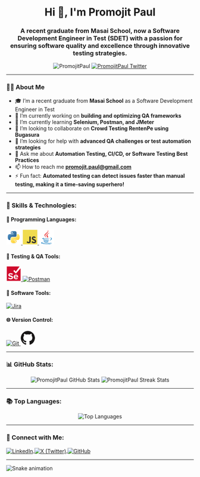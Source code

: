<!-- Welcome Section -->
<h1 align="center">Hi 👋, I'm Promojit Paul</h1>
<h3 align="center">A recent graduate from Masai School, now a Software Development Engineer in Test (SDET) with a passion for ensuring software quality and excellence through innovative testing strategies.</h3>

<!-- Profile Views and Social Media Badges -->
<p align="center">
  <img src="https://komarev.com/ghpvc/?username=PromojitPaul&label=Profile%20views&color=0e75b6&style=flat" alt="PromojitPaul" />
  <a href="https://x.com/PromojitPaul" target="blank"><img src="https://img.shields.io/twitter/follow/PromojitPaul?logo=x&style=for-the-badge" alt="PromojitPaul Twitter" /></a>
</p>

---

<!-- About Me -->
### 👨‍💻 About Me
- 🎓 I’m a recent graduate from **Masai School** as a Software Development Engineer in Test
- 🔭 I’m currently working on **building and optimizing QA frameworks**
- 🌱 I’m currently learning **Selenium, Postman, and JMeter**
- 👯 I’m looking to collaborate on **Crowd Testing RentenPe using Bugasura**
- 🤔 I’m looking for help with **advanced QA challenges or test automation strategies**
- 💬 Ask me about **Automation Testing, CI/CD, or Software Testing Best Practices**
- 📫 How to reach me **promojit.paul@gmail.com**
- ⚡ Fun fact: **Automated testing can detect issues faster than manual testing, making it a time-saving superhero!**

---

<!-- Skills Section -->
### 🔧 Skills & Technologies:

#### 🚀 Programming Languages:
<p align="left">
  <a href="https://www.python.org/" target="_blank"> <img src="https://raw.githubusercontent.com/devicons/devicon/master/icons/python/python-original.svg" alt="Python" width="40" height="40"/> </a>
  <a href="https://www.javascript.com/" target="_blank"> <img src="https://raw.githubusercontent.com/devicons/devicon/master/icons/javascript/javascript-original.svg" alt="JavaScript" width="40" height="40"/> </a>
  <a href="https://www.java.com/" target="_blank"> <img src="https://raw.githubusercontent.com/devicons/devicon/master/icons/java/java-original.svg" alt="Java" width="40" height="40"/> </a>
</p>

#### 🧪 Testing & QA Tools:
<p align="left">
  <a href="https://www.selenium.dev/" target="_blank"> <img src="https://raw.githubusercontent.com/devicons/devicon/master/icons/selenium/selenium-original.svg" alt="Selenium" width="40" height="40"/> </a>
  <a href="https://www.postman.com/" target="_blank"> <img src="https://www.vectorlogo.zone/logos/getpostman/getpostman-icon.svg" alt="Postman" width="40" height="40"/> </a>
</p>

#### 💼 Software Tools:
<p align="left">
  <a href="https://www.atlassian.com/software/jira" target="_blank"> <img src="https://www.vectorlogo.zone/logos/atlassian_jira/atlassian_jira-icon.svg" alt="Jira" width="40" height="40"/> </a>
</p>

#### 🌐 Version Control:
<p align="left">
  <a href="https://git-scm.com/" target="_blank"> <img src="https://www.vectorlogo.zone/logos/git-scm/git-scm-icon.svg" alt="Git" width="40" height="40"/> </a>
  <a href="https://github.com/" target="_blank"> <img src="https://raw.githubusercontent.com/devicons/devicon/master/icons/github/github-original.svg" alt="GitHub" width="40" height="40"/> </a>
</p>

---

<!-- GitHub Stats -->
### 📊 GitHub Stats:
<p align="center">
  <img src="https://github-readme-stats.vercel.app/api?username=PromojitPaul&show_icons=true&theme=radical" alt="PromojitPaul GitHub Stats" />
  <img src="https://github-readme-streak-stats.herokuapp.com/?user=PromojitPaul&theme=radical" alt="PromojitPaul Streak Stats" />
</p>

---

<!-- Top Languages -->
### 📚 Top Languages:
<p align="center">
  <img src="https://github-readme-stats.vercel.app/api/top-langs?username=PromojitPaul&layout=compact&theme=radical" alt="Top Languages" />
</p>

---

<!-- Connect with Me -->
### 🤝 Connect with Me:
<p align="left">
  <a href="https://www.linkedin.com/in/promojitpaul/" target="blank">
    <img align="center" src="https://cdn.jsdelivr.net/npm/simple-icons@3.13.0/icons/linkedin.svg" alt="LinkedIn" height="30" width="40" />
  </a>
  <a href="https://x.com/PromojitPaul" target="blank">
    <img align="center" src="https://cdn.jsdelivr.net/npm/simple-icons@3.13.0/icons/x.svg" alt="X (Twitter)" height="30" width="40" />
  </a>
  <a href="https://github.com/PromojitPaul" target="blank">
    <img align="center" src="https://cdn.jsdelivr.net/npm/simple-icons@3.13.0/icons/github.svg" alt="GitHub" height="30" width="40" />
  </a>
</p>

---

<!-- Fun Element -->
![Snake animation](https://github.com/PromojitPaul/PromojitPaul/blob/output/snake.svg)
